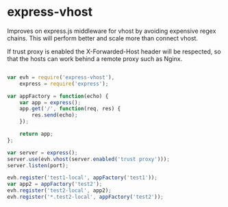 # express-vhost

Improves on express.js middleware for vhost by avoiding expensive regex chains.  This will perform better and scale more than connect vhost.

If trust proxy is enabled the X-Forwarded-Host header will be respected, so that the hosts can work behind a remote proxy such as Nginx.


``` javascript

var evh = require('express-vhost'),
	express = require('express');

var appFactory = function(echo) {
	var app = express();
	app.get('/', function(req, res) {
		res.send(echo);
	});

	return app;
};

var server = express();
server.use(evh.vhost(server.enabled('trust proxy')));
server.listen(port);

evh.register('test1-local', appFactory('test1'));
var app2 = appFactory('test2');
evh.register('test2-local', app2);
evh.register('*.test2-local', appFactory('test2'));

```